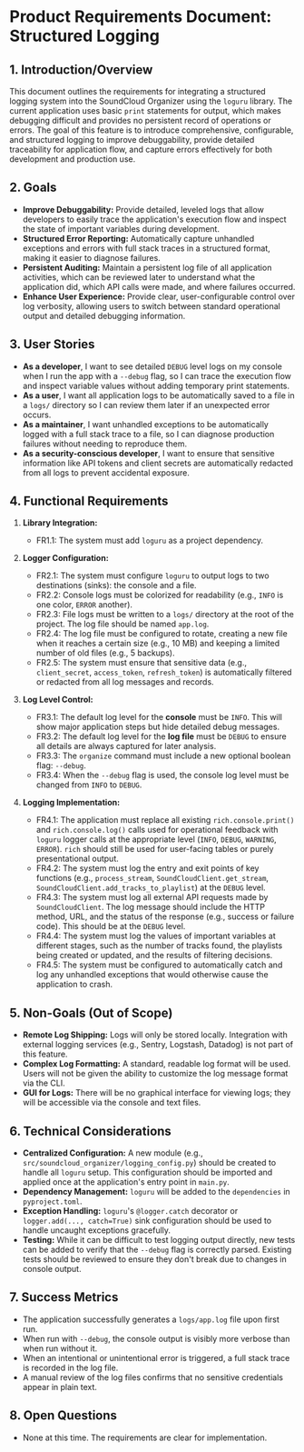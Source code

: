 # Product Requirements Document: Structured Logging

## 1. Introduction/Overview

This document outlines the requirements for integrating a structured logging system into the SoundCloud Organizer using the `loguru` library. The current application uses basic `print` statements for output, which makes debugging difficult and provides no persistent record of operations or errors. The goal of this feature is to introduce comprehensive, configurable, and structured logging to improve debuggability, provide detailed traceability for application flow, and capture errors effectively for both development and production use.

## 2. Goals

-   **Improve Debuggability:** Provide detailed, leveled logs that allow developers to easily trace the application's execution flow and inspect the state of important variables during development.
-   **Structured Error Reporting:** Automatically capture unhandled exceptions and errors with full stack traces in a structured format, making it easier to diagnose failures.
-   **Persistent Auditing:** Maintain a persistent log file of all application activities, which can be reviewed later to understand what the application did, which API calls were made, and where failures occurred.
-   **Enhance User Experience:** Provide clear, user-configurable control over log verbosity, allowing users to switch between standard operational output and detailed debugging information.

## 3. User Stories

-   **As a developer**, I want to see detailed `DEBUG` level logs on my console when I run the app with a `--debug` flag, so I can trace the execution flow and inspect variable values without adding temporary print statements.
-   **As a user**, I want all application logs to be automatically saved to a file in a `logs/` directory so I can review them later if an unexpected error occurs.
-   **As a maintainer**, I want unhandled exceptions to be automatically logged with a full stack trace to a file, so I can diagnose production failures without needing to reproduce them.
-   **As a security-conscious developer**, I want to ensure that sensitive information like API tokens and client secrets are automatically redacted from all logs to prevent accidental exposure.

## 4. Functional Requirements

1.  **Library Integration:**
    -   FR1.1: The system must add `loguru` as a project dependency.

2.  **Logger Configuration:**
    -   FR2.1: The system must configure `loguru` to output logs to two destinations (sinks): the console and a file.
    -   FR2.2: Console logs must be colorized for readability (e.g., `INFO` is one color, `ERROR` another).
    -   FR2.3: File logs must be written to a `logs/` directory at the root of the project. The log file should be named `app.log`.
    -   FR2.4: The log file must be configured to rotate, creating a new file when it reaches a certain size (e.g., 10 MB) and keeping a limited number of old files (e.g., 5 backups).
    -   FR2.5: The system must ensure that sensitive data (e.g., `client_secret`, `access_token`, `refresh_token`) is automatically filtered or redacted from all log messages and records.

3.  **Log Level Control:**
    -   FR3.1: The default log level for the **console** must be `INFO`. This will show major application steps but hide detailed debug messages.
    -   FR3.2: The default log level for the **log file** must be `DEBUG` to ensure all details are always captured for later analysis.
    -   FR3.3: The `organize` command must include a new optional boolean flag: `--debug`.
    -   FR3.4: When the `--debug` flag is used, the console log level must be changed from `INFO` to `DEBUG`.

4.  **Logging Implementation:**
    -   FR4.1: The application must replace all existing `rich.console.print()` and `rich.console.log()` calls used for operational feedback with `loguru` logger calls at the appropriate level (`INFO`, `DEBUG`, `WARNING`, `ERROR`). `rich` should still be used for user-facing tables or purely presentational output.
    -   FR4.2: The system must log the entry and exit points of key functions (e.g., `process_stream`, `SoundCloudClient.get_stream`, `SoundCloudClient.add_tracks_to_playlist`) at the `DEBUG` level.
    -   FR4.3: The system must log all external API requests made by `SoundCloudClient`. The log message should include the HTTP method, URL, and the status of the response (e.g., success or failure code). This should be at the `DEBUG` level.
    -   FR4.4: The system must log the values of important variables at different stages, such as the number of tracks found, the playlists being created or updated, and the results of filtering decisions.
    -   FR4.5: The system must be configured to automatically catch and log any unhandled exceptions that would otherwise cause the application to crash.

## 5. Non-Goals (Out of Scope)

-   **Remote Log Shipping:** Logs will only be stored locally. Integration with external logging services (e.g., Sentry, Logstash, Datadog) is not part of this feature.
-   **Complex Log Formatting:** A standard, readable log format will be used. Users will not be given the ability to customize the log message format via the CLI.
-   **GUI for Logs:** There will be no graphical interface for viewing logs; they will be accessible via the console and text files.

## 6. Technical Considerations

-   **Centralized Configuration:** A new module (e.g., `src/soundcloud_organizer/logging_config.py`) should be created to handle all `loguru` setup. This configuration should be imported and applied once at the application's entry point in `main.py`.
-   **Dependency Management:** `loguru` will be added to the `dependencies` in `pyproject.toml`.
-   **Exception Handling:** `loguru`'s `@logger.catch` decorator or `logger.add(..., catch=True)` sink configuration should be used to handle uncaught exceptions gracefully.
-   **Testing:** While it can be difficult to test logging output directly, new tests can be added to verify that the `--debug` flag is correctly parsed. Existing tests should be reviewed to ensure they don't break due to changes in console output.

## 7. Success Metrics

-   The application successfully generates a `logs/app.log` file upon first run.
-   When run with `--debug`, the console output is visibly more verbose than when run without it.
-   When an intentional or unintentional error is triggered, a full stack trace is recorded in the log file.
-   A manual review of the log files confirms that no sensitive credentials appear in plain text.

## 8. Open Questions

-   None at this time. The requirements are clear for implementation.
